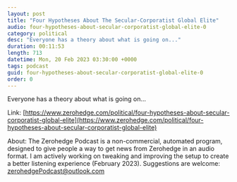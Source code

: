 ```yaml
---
layout: post
title: "Four Hypotheses About The Secular-Corporatist Global Elite"
audio: four-hypotheses-about-secular-corporatist-global-elite-0
category: political
desc: "Everyone has a theory about what is going on..."
duration: 00:11:53
length: 713
datetime: Mon, 20 Feb 2023 03:30:00 +0000
tags: podcast
guid: four-hypotheses-about-secular-corporatist-global-elite-0
order: 0
---
```

Everyone has a theory about what is going on...

Link: [https://www.zerohedge.com/political/four-hypotheses-about-secular-corporatist-global-elite](https://www.zerohedge.com/political/four-hypotheses-about-secular-corporatist-global-elite)

About: The Zerohedge Podcast is a non-commercial, automated program, designed to give people a way to get news from Zerohedge in an audio format.  I am actively working on tweaking and improving the setup to create a better listening experience (February 2023).  Suggestions are welcome: [zerohedgePodcast@outlook.com](mailto:zerohedgePodcast@outlook.com)